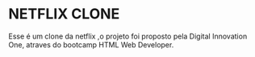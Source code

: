 # NETFLIX CLONE

Esse é um clone da netflix ,o projeto foi proposto pela Digital Innovation One, atraves do bootcamp HTML Web Developer.